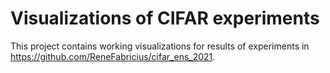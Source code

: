 # Visualizations of CIFAR experiments

This project contains working visualizations for results of experiments in https://github.com/ReneFabricius/cifar_ens_2021.

